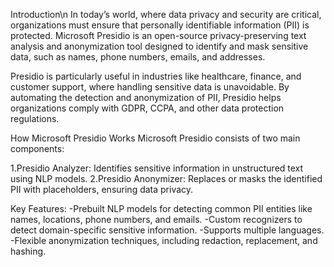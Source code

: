 Introduction\n
In today’s world, where data privacy and security are critical, organizations must ensure that personally identifiable information (PII) is protected. Microsoft Presidio is an open-source privacy-preserving text analysis and anonymization tool designed to identify and mask sensitive data, such as names, phone numbers, emails, and addresses.

Presidio is particularly useful in industries like healthcare, finance, and customer support, where handling sensitive data is unavoidable. By automating the detection and anonymization of PII, Presidio helps organizations comply with GDPR, CCPA, and other data protection regulations.


How Microsoft Presidio Works
Microsoft Presidio consists of two main components:

  1.Presidio Analyzer: Identifies sensitive information in unstructured text using NLP models.
  2.Presidio Anonymizer: Replaces or masks the identified PII with placeholders, ensuring data privacy.

Key Features:
  -Prebuilt NLP models for detecting common PII entities like names, locations, phone numbers, and emails.
  -Custom recognizers to detect domain-specific sensitive information.
  -Supports multiple languages.
  -Flexible anonymization techniques, including redaction, replacement, and hashing.

  
